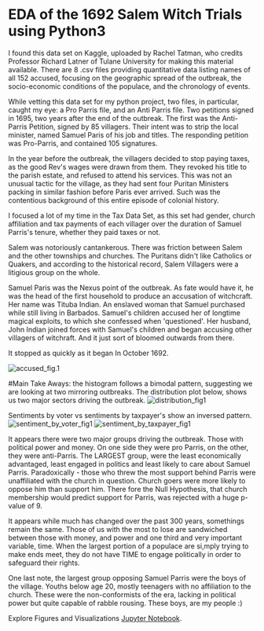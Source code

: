 # EDA of the 1692 Salem Witch Trials using Python3

I found this data set on Kaggle, uploaded by Rachel Tatman, who credits Professor Richard Latner of Tulane University for making this material available. There are 8 .csv files providing quantitative data listing names of all 152 accused, focusing on the geographic spread of the outbreak, the socio-economic conditions of the populace, and the chronology of events.

While vetting this data set for my python project, two files, in particular, caught my eye: a Pro Parris file, and an Anti Parris file. Two petitions signed in 1695, two years after the end of the outbreak. The first was the Anti-Parris Petition, signed by 85 villagers. Their intent was to strip the local minister, named Samuel Paris of his job and titles. The responding petition was Pro-Parris, and contained 105 signatures.

In the year before the outbreak, the villagers decided to stop paying taxes, as the good Rev's wages were drawn from them. They revoked his title to the parish estate, and refused to attend his services. This was not an unusual tactic for the village, as they had sent four Puritan Ministers packing in similar fashion before Paris ever arrived. Such was the contentious background of this entire episode of colonial history.

I focused a lot of my time in the Tax Data Set, as this set had gender, church affiliation and tax payments of each villager over the duration of Samuel Parris's tenure, whether they paid taxes or not.

Salem was notoriously cantankerous. There was friction between Salem and the other townships and churches. The Puritans didn't like Catholics or Quakers, and according to the historical record, Salem Villagers were a litigious group on the whole.

Samuel Paris was the Nexus point of the outbreak. As fate would have it, he was the head of the first household to produce an accusation of witchcraft. Her name was Tituba Indian. An enslaved woman that Samuel purchased while still living in Barbados. Samuel's children accused her of longtime magical exploits, to which she confessed when 'questioned'. Her husband, John Indian joined forces with Samuel's children and began accusing other villagers of witchraft. And it just sort of bloomed outwards from there.

It stopped as quickly as it began In October 1692.

![accused_fig.1](https://user-images.githubusercontent.com/90716926/144075411-dc5cc991-bb97-4393-8b6e-7211f7152168.png)

#Main Take Aways:
the histogram follows a bimodal pattern, suggesting we are looking at two mirroring outbreaks. The distribution plot below, shows us two major sectors driving the outbreak. 
![distribution_fig1](https://user-images.githubusercontent.com/90716926/144080766-fa09ab4f-db2c-4bfc-ba5c-d9fb624b8b6c.png)

Sentiments by voter vs sentiments by taxpayer's show an inversed pattern.
![sentiment_by_voter_fig1](https://user-images.githubusercontent.com/90716926/144081321-ac2ab289-3db3-456d-a0a3-5c9728f5866c.png)
![sentiment_by_taxpayer_fig1](https://user-images.githubusercontent.com/90716926/144081303-faddf525-f1b8-4307-8c8e-000522fc7029.png)

It appears there were two major groups driving the outbreak.
Those with political power and money.  On one side they were pro Parris, on the other, they were anti-Parris.
The LARGEST group, were the least economically advantaged, least engaged in politics and least likely to care about Samuel Parris.
Paradoxically - those who threw the most support behind Parris were unaffiliated with the church in question.  Church goers were more likely to oppose him than support him.  There fore the Null Hypothesis, that church membership would predict support for Parris, was rejected with a huge p-value of 9.

It appears while much has changed over the past 300 years, somethings remain the same.
Those of us with the most to lose are sandwiched between those with money, and power and one third and very important variable, time.
When the largest portion of a populace are si,mply trying to make ends meet, they do not have TIME to engage politically in order to safeguard their rights.

One last note, the largest group opposing Samuel Parris were the boys of the village.  Youths below age 20, mostly teenagers with no affiliation to the church.
These were the non-conformists of the era, lacking in political power but quite capable of rabble rousing.  These boys, are my people :)


Explore Figures and Visualizations  [Jupyter Notebook](https://github.com/slaing77/salem-witch-trials/blob/main/salemFigures.ipynb).

